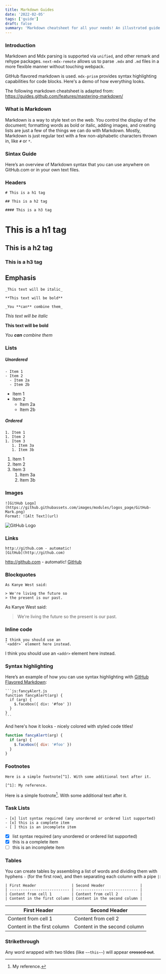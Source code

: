 ```yaml
---
title: Markdown Guides
date: '2022-02-05'
tags: ['guide']
draft: false
summary: 'Markdown cheatsheet for all your needs! An illustrated guide based on GitHub Flavored Markdown.'
---
```


<TOCInline toc={props.toc} asDisclosure toHeading={3} />

### Introduction <a name="introduction"></a>

Markdown and Mdx parsing is supported via `unified`, and other remark and rehype packages. `next-mdx-remote` allows us to parse `.mdx` and `.md` files in a more flexible manner without touching webpack.

GitHub flavored markdown is used. `mdx-prism` provides syntax highlighting capabilities for code blocks. Here's a demo of how everything looks.

The following markdown cheatsheet is adapted from: https://guides.github.com/features/mastering-markdown/

### What is Markdown <a name="what-is"></a>

Markdown is a way to style text on the web. You control the display of the document; formatting words as bold or italic, adding images, and creating lists are just a few of the things we can do with Markdown. Mostly, Markdown is just regular text with a few non-alphabetic characters thrown in, like `#` or `*`.

### Sintax Guide <a name="sintax"></a>

Here’s an overview of Markdown syntax that you can use anywhere on GitHub.com or in your own text files.

### Headers <a name="headers"></a>

```
# This is a h1 tag

## This is a h2 tag

#### This is a h3 tag
```

# This is a h1 tag <a name="headers-h1"></a>

## This is a h2 tag <a name="headers-h2"></a>

### This is a h3 tag <a name="headers-h3"></a>

## Emphasis <a name="emphasis"></a>

```
_This text will be italic_

**This text will be bold**

_You **can** combine them_
```

_This text will be italic_

**This text will be bold**

_You **can** combine them_

### Lists <a name="lists"></a>

##### Unordered <a name="lists-unordered"></a>

```
- Item 1
- Item 2
  - Item 2a
  - Item 2b
```

- Item 1
- Item 2
  - Item 2a
  - Item 2b

##### Ordered <a name="lists-ordered"></a>

```
1. Item 1
1. Item 2
1. Item 3
   1. Item 3a
   1. Item 3b
```

1. Item 1
1. Item 2
1. Item 3
   1. Item 3a
   1. Item 3b

### Images <a name="images"></a>

```
![GitHub Logo](https://github.githubassets.com/images/modules/logos_page/GitHub-Mark.png)
Format: ![Alt Text](url)
```

![GitHub Logo](https://github.githubassets.com/images/modules/logos_page/GitHub-Mark.png)

### Links <a name="links"></a>

```
http://github.com - automatic!
[GitHub](http://github.com)
```

http://github.com - automatic!
[GitHub](http://github.com)

### Blockquotes <a name="blockquotes"></a>

```
As Kanye West said:

> We're living the future so
> the present is our past.
```

As Kanye West said:

> We're living the future so
> the present is our past.

### Inline code <a name="inline-code"></a>

```
I think you should use an
`<addr>` element here instead.
```

I think you should use an
`<addr>` element here instead.

### Syntax highlighting <a name="syntax-highlighting"></a>

Here’s an example of how you can use syntax highlighting with [GitHub Flavored Markdown](https://help.github.com/articles/basic-writing-and-formatting-syntax/):

````
```js:fancyAlert.js
function fancyAlert(arg) {
  if (arg) {
    $.facebox({ div: '#foo' })
  }
}
```
````

And here's how it looks - nicely colored with styled code titles!

```js:fancyAlert.js
function fancyAlert(arg) {
  if (arg) {
    $.facebox({ div: '#foo' })
  }
}
```

### Footnotes <a name="footnotes"></a>

```
Here is a simple footnote[^1]. With some additional text after it.

[^1]: My reference.
```

Here is a simple footnote[^1]. With some additional text after it.

[^1]: My reference.

### Task Lists <a name="task-lists"></a>

```
- [x] list syntax required (any unordered or ordered list supported)
- [x] this is a complete item
- [ ] this is an incomplete item
```

- [x] list syntax required (any unordered or ordered list supported)
- [x] this is a complete item
- [ ] this is an incomplete item

### Tables <a name="tables"></a>

You can create tables by assembling a list of words and dividing them with hyphens `-` (for the first row), and then separating each column with a pipe `|`:

```
| First Header                | Second Header                |
| --------------------------- | ---------------------------- |
| Content from cell 1         | Content from cell 2          |
| Content in the first column | Content in the second column |
```

| First Header                | Second Header                |
| --------------------------- | ---------------------------- |
| Content from cell 1         | Content from cell 2          |
| Content in the first column | Content in the second column |

### Strikethrough <a name="strikethrough"></a>

Any word wrapped with two tildes (like `~~this~~`) will appear ~~crossed out~~.
